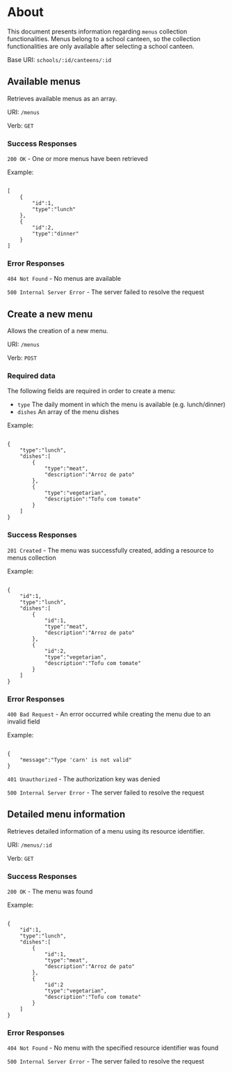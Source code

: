 # About

This document presents information regarding `menus` collection functionalities.
Menus belong to a school canteen, so the collection functionalities are only available after selecting a school canteen.

Base URI: `schools/:id/canteens/:id`

## Available menus

Retrieves available menus as an array.

URI: `/menus`

Verb: `GET`

### Success Responses

`200 OK` - One or more menus have been retrieved

Example:

```

[
    {
        "id":1,
        "type":"lunch"
    },
    {
        "id":2,
        "type":"dinner"
    }
]

```

### Error Responses

`404 Not Found` - No menus are available

`500 Internal Server Error` - The server failed to resolve the request


## Create a new menu

Allows the creation of a new menu.

URI: `/menus`

Verb: `POST`

### Required data

The following fields are required in order to create a menu:

- `type` The daily moment in which the menu is available (e.g. lunch/dinner)
- `dishes` An array of the menu dishes

Example:

```

{
    "type":"lunch",
    "dishes":[
        {
            "type":"meat",
            "description":"Arroz de pato"
        },
        {
            "type":"vegetarian",
            "description":"Tofu com tomate"
        }
    ]
}

```

### Success Responses

`201 Created` - The menu was successfully created, adding a resource to menus collection

Example:

```

{
    "id":1,
    "type":"lunch",
    "dishes":[
        {
            "id":1,
            "type":"meat",
            "description":"Arroz de pato"
        },
        {
            "id":2,
            "type":"vegetarian",
            "description":"Tofu com tomate"
        }
    ]
}

```

### Error Responses

`400 Bad Request` - An error occurred while creating the menu due to an invalid field

Example:

```

{
    "message":"Type 'carn' is not valid"
}

```

`401 Unauthorized` - The authorization key was denied

`500 Internal Server Error` - The server failed to resolve the request


## Detailed menu information

Retrieves detailed information of a menu using its resource identifier.

URI: `/menus/:id`

Verb: `GET`

### Success Responses

`200 OK` - The menu was found

Example:

```

{
    "id":1,
    "type":"lunch",
    "dishes":[
        {
            "id":1,
            "type":"meat",
            "description":"Arroz de pato"
        },
        {
            "id":2
            "type":"vegetarian",
            "description":"Tofu com tomate"
        }
    ]
}

```

### Error Responses

`404 Not Found` - No menu with the specified resource identifier was found

`500 Internal Server Error` - The server failed to resolve the request